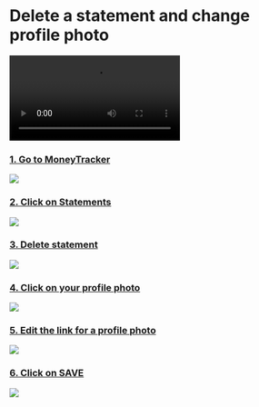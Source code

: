 Delete a statement and change profile photo
===========================================

<video controls=""><source src="https://dubble.so/media/video/a771a2a7-4fa0-461a-b8ab-bb5eaab8ba32" type="video/mp4"></video>

### [1\. Go to MoneyTracker](https://moneytracker.petrhybl.com/home)

![](https://dubble-prod-01.s3.amazonaws.com/assets/79b63832-85c2-4324-8789-9c55980093bb.png?0)

### [2\. Click on Statements](https://moneytracker.petrhybl.com/home)

![](https://d3q7ie80jbiqey.cloudfront.net/media/image/zoom/3a8ef519-370f-4338-bc6d-4877f8228db6/2.5/24.734700520833/2.1231422505308?0)

### [3\. Delete statement](https://moneytracker.petrhybl.com/statements)

![](https://d3q7ie80jbiqey.cloudfront.net/media/image/zoom/5b0f86de-6ea1-44eb-bfa0-3d7b1ac8379b/2.5/98.90625/47.778994161359?0)

### [4\. Click on your profile photo](https://moneytracker.petrhybl.com/statements)

![](https://d3q7ie80jbiqey.cloudfront.net/media/image/zoom/cb1c370f-8c3c-42cf-9071-04dbbaf5e479/2.5/88.75/1.2738853503185?0)

### [5\. Edit the link for a profile photo](https://moneytracker.petrhybl.com/profile)

![](https://d3q7ie80jbiqey.cloudfront.net/media/image/zoom/28bd3ada-6b84-4951-bb2c-b242505466ec/2.5/50/87.475119426752?0)

### [6\. Click on SAVE](https://moneytracker.petrhybl.com/profile)

![](https://d3q7ie80jbiqey.cloudfront.net/media/image/zoom/40efcc43-e0fb-490b-b8e9-de77ad68c7b7/2.5/50/94.74688163482?0)